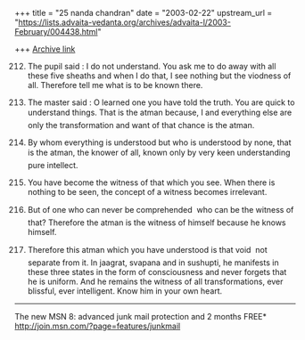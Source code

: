 +++
title = "25 nanda chandran"
date = "2003-02-22"
upstream_url = "https://lists.advaita-vedanta.org/archives/advaita-l/2003-February/004438.html"

+++
[Archive link](https://lists.advaita-vedanta.org/archives/advaita-l/2003-February/004438.html)

212. The pupil said : I do not understand. You ask me to do away with all
these five sheaths and when I do that, I see nothing but the viodness of
all. Therefore tell me what is to be known there.

213. The master said : O learned one you have told the truth. You are quick
to understand things. That is the atman because, I and everything else are
only the transformation and want of that chance is the atman.

214. By whom everything is understood but who is understood by none, that is
the atman, the knower of all, known only by very keen understanding  pure
intellect.

215. You have become the witness of that which you see. When there is
nothing to be seen, the concept of a witness becomes irrelevant.

216. But of one who can never be comprehended  who can be the witness of
that? Therefore the atman is the witness of himself because he knows
himself.

217. Therefore this atman which you have understood is that void  not
separate from it. In jaagrat, svapana and in sushupti, he manifests in these
three states in the form of consciousness and never forgets that he is
uniform. And he remains the witness of all transformations, ever blissful,
ever intelligent. Know him in your own heart.


_________________________________________________________________
The new MSN 8: advanced junk mail protection and 2 months FREE*
http://join.msn.com/?page=features/junkmail

